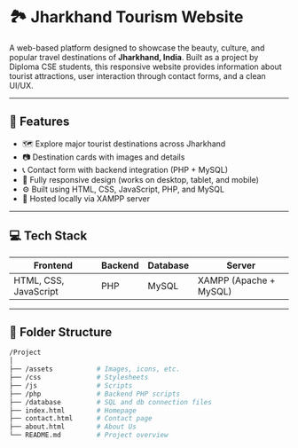 # 🏞️ Jharkhand Tourism Website

A web-based platform designed to showcase the beauty, culture, and popular travel destinations of **Jharkhand, India**. Built as a project by Diploma CSE students, this responsive website provides information about tourist attractions, user interaction through contact forms, and a clean UI/UX.

---

## 📌 Features

- 🗺️ Explore major tourist destinations across Jharkhand  
- 📷 Destination cards with images and details  
- 📞 Contact form with backend integration (PHP + MySQL)  
- 📱 Fully responsive design (works on desktop, tablet, and mobile)  
- ⚙️ Built using HTML, CSS, JavaScript, PHP, and MySQL  
- 📂 Hosted locally via XAMPP server

---

## 💻 Tech Stack

| Frontend | Backend | Database | Server |
|----------|---------|----------|--------|
| HTML, CSS, JavaScript | PHP | MySQL | XAMPP (Apache + MySQL) |

---

## 📁 Folder Structure

```bash
/Project
│
├── /assets           # Images, icons, etc.
├── /css              # Stylesheets
├── /js               # Scripts
├── /php              # Backend PHP scripts
├── /database         # SQL and db connection files
├── index.html        # Homepage
├── contact.html      # Contact page
├── about.html        # About Us
└── README.md         # Project overview
